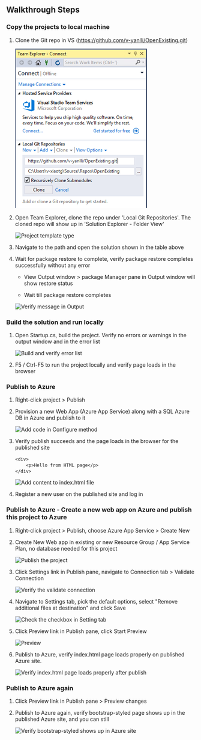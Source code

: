 ﻿
## Walkthrough Steps

### Copy the projects to local machine 

1. Clone the Git repo in VS (https://github.com/v-yanlli/OpenExisting.git)

    ![Project template](_images/20_OpenExistingWebApp/proj_clone.PNG)

2.  Open Team Explorer, clone the repo under 'Local Git Repositories'. The cloned repo will show up in 'Solution Explorer - Folder View'

    ![Project template type](_images/20_SimpleWebAppWithEmptyTemplate/proj_template_type.PNG)

3. Navigate to the path and open the solution shown in the table above

4. Wait for package restore to complete, verify package restore completes successfully without any error

    - View Output window > package Manager pane in Output window will show restore status

    - Wait till package restore completes

    ![Verify message in Output](_images/20_SimpleWebAppWithEmptyTemplate/verify_output_info.PNG)

### Build the solution and run locally

1. Open Startup.cs, build the project. Verify no errors or warnings in the output window and in the error list

    ![Build and verify error list](_images/20_SimpleWebAppWithEmptyTemplate/build_verify_errorlist.PNG)

2. F5 / Ctrl-F5 to run the project locally and verify page loads in the browser

### Publish to Azure

1. Right-click project > Publish

2. Provision a new Web App (Azure App Service) along with a SQL Azure DB in Azure and publish to it

    ![Add code in Configure method](_images/20_SimpleWebAppWithEmptyTemplate/add_usefileserver_in_configure.PNG)    


3. Verify publish succeeds and the page loads in the browser for the published site 

    ```
    <div>
        <p>Hello from HTML page</p>
    </div>
    ```

    ![Add content to index.html file](_images/20_SimpleWebAppWithEmptyTemplate/add_content_to_index.PNG)
    
3. Register a new user on the published site and log in


### Publish to Azure - Create a new web app on Azure and publish this project to Azure

1. Right-click project > Publish, choose Azure App Service > Create New

2. Create New Web app in existing or new Resource Group / App Service Plan, no database needed for this project

    ![Publish the project](_images/20_SimpleWebAppWithEmptyTemplate/proj_publish_new.PNG)

3. Click Settings link in Publish pane, navigate to Connection tab > Validate Connection

    ![Verify the validate connection](_images/20_SimpleWebAppWithEmptyTemplate/publish_validate_connection.PNG)

4. Navigate to Settings tab, pick the default options, select "Remove additional files at destination" and click Save

    ![Check the checkbox in Setting tab](_images/20_SimpleWebAppWithEmptyTemplate/publish_settings.PNG)

5. Click Preview link in Publish pane, click Start Preview

    ![Preview](_images/20_SimpleWebAppWithEmptyTemplate/publish_preview.PNG)

6. Publish to Azure, verify index.html page loads properly on published Azure site. 

    ![Verify index.html page loads properly after publish](_images/20_SimpleWebAppWithEmptyTemplate/publish_default.PNG)

   
### Publish to Azure again

1. Click Preview link in Publish pane > Preview changes

2. Publish to Azure again, verify bootstrap-styled page shows up in the published Azure site, and you can still 

    ![Verify bootstrap-styled shows up in Azure site](_images/20_SimpleWebAppWithEmptyTemplate/publish_target_default.png)

    

